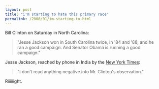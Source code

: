 ```yaml
---
layout: post
title: "i'm starting to hate this primary race"
permalink: /2008/01/im-starting-to.html
---
```


<p>Bill Clinton on Saturday in North Carolina:</p><blockquote><p>&quot;Jesse Jackson won in South Carolina twice, in '84 and '88, and he ran a good campaign. And Senator Obama is running a good campaign.&quot;</p></blockquote><p>Jesse Jackson, reached by phone in India by the <a href="http://thecaucus.blogs.nytimes.com/2008/01/28/jackson-not-upset-by-clinton-remarks/index.html?hp">New York Times</a>:</p><blockquote><p>&quot;I don't read anything negative into Mr. Clinton's observation.&quot;</p></blockquote><p>Riiiiiight.</p>



